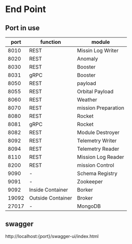 # End Point

## Port in use

| port  | function          | module              |
| ----- | ----------------- | ------------------- |
| 8010  | REST              | Missin Log Writer   |
| 8020  | REST              | Anomaly             |
| 8030  | REST              | Booster             |
| 8031  | gRPC              | Booster             |
| 8050  | REST              | payload             |
| 8055  | REST              | Orbital Payload     |
| 8060  | REST              | Weather             |
| 8070  | REST              | mission Preparation |
| 8080  | REST              | Rocket              |
| 8081  | gRPC              | Rocket              |
| 8082  | REST              | Module Destroyer    |
| 8092  | REST              | Telemetry Writer    |
| 8094  | REST              | Telemetry Reader    |
| 8110  | REST              | Mission Log Reader  |
| 8200  | REST              | mission Control     |
| 9090  | -                 | Schema Registry     |
| 9091  | -                 | Zookeeper           |
| 9092  | Inside Container  | Borker              |
| 19092 | Outside Container | Broker              |
| 27017 | -                 | MongoDB             |

## swagger

http://localhost:{port}/swagger-ui/index.html
